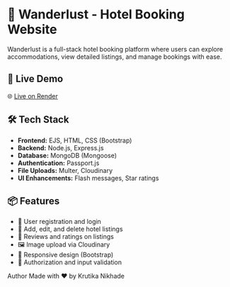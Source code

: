 # 🏨 Wanderlust - Hotel Booking Website

Wanderlust is a full-stack hotel booking platform where users can explore accommodations, view detailed listings, and manage bookings with ease.

## 🚀 Live Demo

🌐 [Live on Render](https://wanderlust-tdnn.onrender.com)

## 🛠️ Tech Stack

- **Frontend:** EJS, HTML, CSS (Bootstrap)
- **Backend:** Node.js, Express.js
- **Database:** MongoDB (Mongoose)
- **Authentication:** Passport.js
- **File Uploads:** Multer, Cloudinary
- **UI Enhancements:** Flash messages, Star ratings

## 📦 Features

- 🔐 User registration and login
- 📍 Add, edit, and delete hotel listings
- 💬 Reviews and ratings on listings
- 🖼️ Image upload via Cloudinary
- 📱 Responsive design (Bootstrap)
- 🚫 Authorization and input validation

Author
Made with ❤️ by Krutika Nikhade


